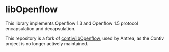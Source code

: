 # libOpenflow

This library implements Openflow 1.3 and Openflow 1.5 protocol encapsulation and decapsulation.

This repository is a fork of
[contiv/libOpenflow](https://github.com/contiv/libOpenflow), used by Antrea, as
the Contiv project is no longer actively maintained.
